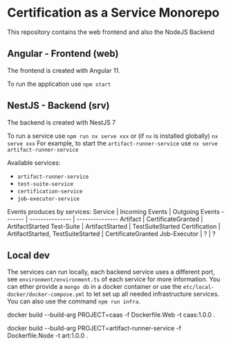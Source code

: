 # Certification as a Service Monorepo

This repository contains the web frontend and also the NodeJS Backend

## Angular - Frontend (web)

The frontend is created with Angular 11.

To run the application use `npm start`

## NestJS - Backend (srv)

The backend is created with NestJS 7

To run a service use `npm run nx serve xxx` or (if `nx` is installed globally) `nx serve xxx`
For example, to start the `artifact-runner-service` use `nx serve artifact-runner-service`

Available services:

- `artifact-runner-service`
- `test-suite-service`
- `certification-service`
- `job-executor-service`

Events produces by services:
Service | Incoming Events | Outgoing Events
------- | --------------- | ---------------
Artifact | CertificateGranted | ArtifactStarted
Test-Suite | ArtifactStarted | TestSuiteStarted
Certification | ArtifactStarted, TestSuiteStarted | CertificateGranted
Job-Executor | ? | ?

## Local dev

The services can run locally, each backend service uses a different port, see `environment/environment.ts` of each service for more information.
You can ether provide a `mongo db` in a docker container or use the `etc/local-docker/docker-compose.yml` to let set up all needed infrastructure services.
You can also use the command `npm run infra`.

docker build --build-arg PROJECT=caas -f Dockerfile.Web -t caas:1.0.0 .

docker build --build-arg PROJECT=artifact-runner-service -f Dockerfile.Node -t art:1.0.0 .

